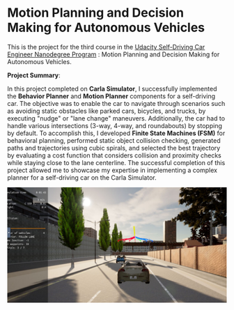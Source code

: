 # Motion Planning and Decision Making for Autonomous Vehicles

This is the project for the third course in the  [Udacity Self-Driving Car Engineer Nanodegree Program](https://www.udacity.com/course/c-plus-plus-nanodegree--nd213) : Motion Planning and Decision Making for Autonomous Vehicles.

**Project Summary**:

In this project completed on **Carla Simulator**, I successfully implemented the **Behavior Planner** and **Motion Planner** components for a self-driving car. The objective was to enable the car to navigate through scenarios such as avoiding static obstacles like parked cars, bicycles, and trucks, by executing "nudge" or "lane change" maneuvers. Additionally, the car had to handle various intersections (3-way, 4-way, and roundabouts) by stopping by default. To accomplish this, I developed **Finite State Machines (FSM)** for behavioral planning, performed static object collision checking, generated paths and trajectories using cubic spirals, and selected the best trajectory by evaluating a cost function that considers collision and proximity checks while staying close to the lane centerline. The successful completion of this project allowed me to showcase my expertise in implementing a complex planner for a self-driving car on the Carla Simulator.

![this is a image](/img/motionpass.jpg)



